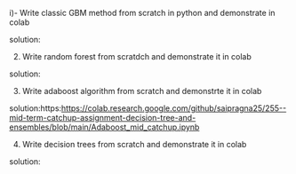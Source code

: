 

 

i)- Write classic GBM method from scratch in python and demonstrate in colab

solution:


 

2) Write random forest from scratdch and demonstrate it in colab

solution:

 

3) Write adaboost algorithm from scratch and demonstrte it in colab

solution:https:https://colab.research.google.com/github/saipragna25/255--mid-term-catchup-assignment-decision-tree-and-ensembles/blob/main/Adaboost_mid_catchup.ipynb



4) Write decision trees from scratch and demonstrate it in colab

solution:

 



 


